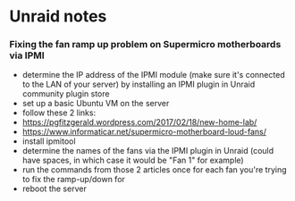 # Unraid notes

### Fixing the fan ramp up problem on Supermicro motherboards via IPMI
- determine the IP address of the IPMI module (make sure it's connected to the LAN of your server) by installing an IPMI plugin in Unraid community plugin store
- set up a basic Ubuntu VM on the server
- follow these 2 links:
- https://pgfitzgerald.wordpress.com/2017/02/18/new-home-lab/
- https://www.informaticar.net/supermicro-motherboard-loud-fans/
- install ipmitool
- determine the names of the fans via the IPMI plugin in Unraid (could have spaces, in which case it would be "Fan 1" for example)
- run the commands from those 2 articles once for each fan you're trying to fix the ramp-up/down for
- reboot the server
